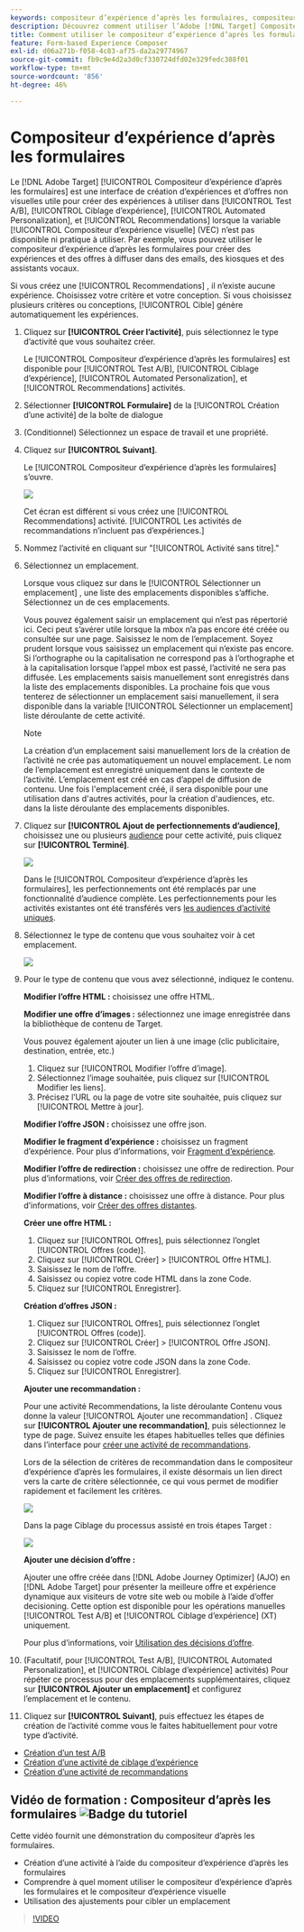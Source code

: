 ```yaml
---
keywords: compositeur d’expérience d’après les formulaires, compositeur basé sur les formulaires, ajustements
description: Découvrez comment utiliser l’Adobe [!DNL Target] Compositeur d’expérience d’après les formulaires pour la création d’expérience non visuelle. Utilisez ce compositeur lorsque le compositeur d’expérience visuelle n’est pas disponible ou qu’il n’est pas pratique de l’utiliser.
title: Comment utiliser le compositeur d’expérience d’après les formulaires ?
feature: Form-based Experience Composer
exl-id: d06a271b-f058-4c83-af75-da2a29774967
source-git-commit: fb9c9e4d2a3d0cf330724dfd02e329fedc388f01
workflow-type: tm+mt
source-wordcount: '856'
ht-degree: 46%

---
```


# Compositeur d’expérience d’après les formulaires

Le [!DNL Adobe Target] [!UICONTROL Compositeur d’expérience d’après les formulaires] est une interface de création d’expériences et d’offres non visuelles utile pour créer des expériences à utiliser dans [!UICONTROL Test A/B], [!UICONTROL Ciblage d’expérience], [!UICONTROL Automated Personalization], et [!UICONTROL Recommendations] lorsque la variable [!UICONTROL Compositeur d’expérience visuelle] (VEC) n’est pas disponible ni pratique à utiliser. Par exemple, vous pouvez utiliser le compositeur d’expérience d’après les formulaires pour créer des expériences et des offres à diffuser dans des emails, des kiosques et des assistants vocaux.

Si vous créez une [!UICONTROL Recommendations] , il n’existe aucune expérience. Choisissez votre critère et votre conception. Si vous choisissez plusieurs critères ou conceptions, [!UICONTROL Cible] génère automatiquement les expériences.

1. Cliquez sur **[!UICONTROL Créer l’activité]**, puis sélectionnez le type d’activité que vous souhaitez créer.

   Le [!UICONTROL Compositeur d’expérience d’après les formulaires] est disponible pour [!UICONTROL Test A/B], [!UICONTROL Ciblage d’expérience], [!UICONTROL Automated Personalization], et [!UICONTROL Recommendations] activités.

1. Sélectionner **[!UICONTROL Formulaire]** de la [!UICONTROL Création d’une activité] de la boîte de dialogue

1. (Conditionnel) Sélectionnez un espace de travail et une propriété.

1. Cliquez sur **[!UICONTROL Suivant]**.

   Le [!UICONTROL Compositeur d’expérience d’après les formulaires] s’ouvre.

   ![](assets/location_refinements.png)

   Cet écran est différent si vous créez une [!UICONTROL Recommendations] activité. [!UICONTROL Les activités de recommandations n’incluent pas d’expériences.]

1. Nommez l’activité en cliquant sur &quot;[!UICONTROL Activité sans titre].&quot;
1. Sélectionnez un emplacement.

   Lorsque vous cliquez sur dans le [!UICONTROL Sélectionner un emplacement] , une liste des emplacements disponibles s’affiche. Sélectionnez un de ces emplacements.

   Vous pouvez également saisir un emplacement qui n’est pas répertorié ici. Ceci peut s’avérer utile lorsque la mbox n’a pas encore été créée ou consultée sur une page. Saisissez le nom de l’emplacement. Soyez prudent lorsque vous saisissez un emplacement qui n’existe pas encore. Si l’orthographe ou la capitalisation ne correspond pas à l’orthographe et à la capitalisation lorsque l’appel mbox est passé, l’activité ne sera pas diffusée. Les emplacements saisis manuellement sont enregistrés dans la liste des emplacements disponibles. La prochaine fois que vous tenterez de sélectionner un emplacement saisi manuellement, il sera disponible dans la variable [!UICONTROL Sélectionner un emplacement] liste déroulante de cette activité.

   >[!NOTE]
   >
   >La création d’un emplacement saisi manuellement lors de la création de l’activité ne crée pas automatiquement un nouvel emplacement. Le nom de l’emplacement est enregistré uniquement dans le contexte de l’activité. L’emplacement est créé en cas d’appel de diffusion de contenu. Une fois l&#39;emplacement créé, il sera disponible pour une utilisation dans d&#39;autres activités, pour la création d&#39;audiences, etc. dans la liste déroulante des emplacements disponibles.

1. Cliquez sur **[!UICONTROL Ajout de perfectionnements d’audience]**, choisissez une ou plusieurs [audience](/help/c-target/target.md#concept_A782F8481A5041EBA75103CB26376522) pour cette activité, puis cliquez sur **[!UICONTROL Terminé]**.

   ![](assets/location_refinements_2.png)

   Dans le [!UICONTROL Compositeur d’expérience d’après les formulaires], les perfectionnements ont été remplacés par une fonctionnalité d’audience complète. Les perfectionnements pour les activités existantes ont été transférés vers [les audiences d’activité uniques](/help/c-target/creating-activity-only-audience.md#concept_A6BADCF530ED4AE1852E677FEBE68483).

1. Sélectionnez le type de contenu que vous souhaitez voir à cet emplacement.

   ![](assets/form_content.png)

1. Pour le type de contenu que vous avez sélectionné, indiquez le contenu.

   **Modifier l’offre HTML :** choisissez une offre HTML.

   **Modifier une offre d’images :** sélectionnez une image enregistrée dans la bibliothèque de contenu de Target.

   Vous pouvez également ajouter un lien à une image (clic publicitaire, destination, entrée, etc.)

   1. Cliquez sur [!UICONTROL Modifier l’offre d’image].
   1. Sélectionnez l’image souhaitée, puis cliquez sur [!UICONTROL Modifier les liens].
   1. Précisez l’URL ou la page de votre site souhaitée, puis cliquez sur [!UICONTROL Mettre à jour].

   **Modifier l’offre JSON :** choisissez une offre json.

   **Modifier le fragment d’expérience :** choisissez un fragment d’expérience. Pour plus d’informations, voir [Fragment d’expérience](/help/c-experiences/c-manage-content/aem-experience-fragments.md).

   **Modifier l’offre de redirection :** choisissez une offre de redirection. Pour plus d’informations, voir [Créer des offres de redirection](/help/c-experiences/c-manage-content/offer-redirect.md).

   **Modifier l’offre à distance :** choisissez une offre à distance. Pour plus d’informations, voir [Créer des offres distantes](/help/c-experiences/c-manage-content/about-remote-offers.md).

   **Créer une offre HTML :**

   1. Cliquez sur [!UICONTROL Offres], puis sélectionnez l’onglet [!UICONTROL Offres (code)].
   1. Cliquez sur [!UICONTROL Créer] > [!UICONTROL Offre HTML].
   1. Saisissez le nom de l’offre.
   1. Saisissez ou copiez votre code HTML dans la zone Code.
   1. Cliquez sur [!UICONTROL Enregistrer].

   **Création d’offres JSON :**

   1. Cliquez sur [!UICONTROL Offres], puis sélectionnez l’onglet [!UICONTROL Offres (code)].
   1. Cliquez sur [!UICONTROL Créer] > [!UICONTROL Offre JSON].
   1. Saisissez le nom de l’offre.
   1. Saisissez ou copiez votre code JSON dans la zone Code.
   1. Cliquez sur [!UICONTROL Enregistrer].

   **Ajouter une recommandation :**

   Pour une activité Recommendations, la liste déroulante Contenu vous donne la valeur [!UICONTROL Ajouter une recommandation] . Cliquez sur **[!UICONTROL Ajouter une recommandation]**, puis sélectionnez le type de page. Suivez ensuite les étapes habituelles telles que définies dans l’interface pour [créer une activité de recommandations](/help/c-recommendations/t-create-recs-activity/create-recs-activity.md).

   Lors de la sélection de critères de recommandation dans le compositeur d’expérience d’après les formulaires, il existe désormais un lien direct vers la carte de critère sélectionnée, ce qui vous permet de modifier rapidement et facilement les critères.

   ![](assets/change_criteria.png)

   Dans la page Ciblage du processus assisté en trois étapes Target :

   ![](assets/change_criteria_2.png)

   **Ajouter une décision d’offre :**

   Ajouter une offre créée dans [!DNL Adobe Journey Optimizer] (AJO) en [!DNL Adobe Target] pour présenter la meilleure offre et expérience dynamique aux visiteurs de votre site web ou mobile à l’aide d’offer decisioning. Cette option est disponible pour les opérations manuelles [!UICONTROL Test A/B] et [!UICONTROL Ciblage d’expérience] (XT) uniquement.

   Pour plus d’informations, voir [Utilisation des décisions d’offre](/help/c-integrating-target-with-mac/ajo/offer-decision.md).

1. (Facultatif, pour [!UICONTROL Test A/B], [!UICONTROL Automated Personalization], et [!UICONTROL Ciblage d’expérience] activités) Pour répéter ce processus pour des emplacements supplémentaires, cliquez sur **[!UICONTROL Ajouter un emplacement]** et configurez l’emplacement et le contenu.
1. Cliquez sur **[!UICONTROL Suivant]**, puis effectuez les étapes de création de l’activité comme vous le faites habituellement pour votre type d’activité.

* [Création d’un test A/B](/help/c-activities/t-test-ab/t-test-create-ab/test-create-ab.md)
* [Création d’une activité de ciblage d’expérience](/help/c-activities/t-experience-target/t-xt-create/xt-create.md#task_D6B3429AC31549E1A70EDF04B3DDC765)
* [Création d’une activité de recommandations](/help/c-recommendations/t-create-recs-activity/create-recs-activity.md#task_6874328773C64C44A73F0A130AD3F96F)

## Vidéo de formation : Compositeur d’après les formulaires ![Badge du tutoriel](/help/assets/tutorial.png)

Cette vidéo fournit une démonstration du compositeur d’après les formulaires.

* Création d’une activité à l’aide du compositeur d’expérience d’après les formulaires
* Comprendre à quel moment utiliser le compositeur d’expérience d’après les formulaires et le compositeur d’expérience visuelle
* Utilisation des ajustements pour cibler un emplacement

>[!VIDEO](https://video.tv.adobe.com/v/17390)
